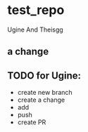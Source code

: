 # test_repo
Ugine And Theisgg 

## a change

## TODO for Ugine:
- create new branch
- create a change
- add
- push
- create PR
